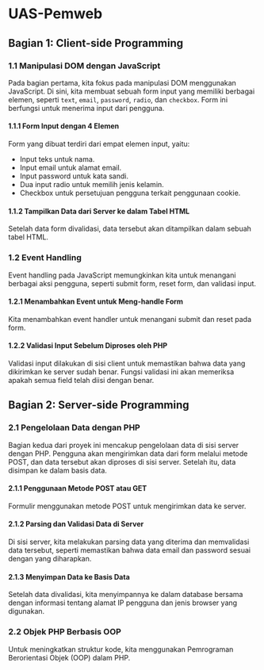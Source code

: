 # UAS-Pemweb

## Bagian 1: Client-side Programming

### 1.1 Manipulasi DOM dengan JavaScript

Pada bagian pertama, kita fokus pada manipulasi DOM menggunakan JavaScript. Di sini, kita membuat sebuah form input yang memiliki berbagai elemen, seperti `text`, `email`, `password`, `radio`, dan `checkbox`. Form ini berfungsi untuk menerima input dari pengguna.

#### 1.1.1 Form Input dengan 4 Elemen

Form yang dibuat terdiri dari empat elemen input, yaitu:

- Input teks untuk nama.
- Input email untuk alamat email.
- Input password untuk kata sandi.
- Dua input radio untuk memilih jenis kelamin.
- Checkbox untuk persetujuan pengguna terkait penggunaan cookie.

#### 1.1.2 Tampilkan Data dari Server ke dalam Tabel HTML

Setelah data form divalidasi, data tersebut akan ditampilkan dalam sebuah tabel HTML.

### 1.2 Event Handling

Event handling pada JavaScript memungkinkan kita untuk menangani berbagai aksi pengguna, seperti submit form, reset form, dan validasi input.

#### 1.2.1 Menambahkan Event untuk Meng-handle Form

Kita menambahkan event handler untuk menangani submit dan reset pada form.

#### 1.2.2 Validasi Input Sebelum Diproses oleh PHP

Validasi input dilakukan di sisi client untuk memastikan bahwa data yang dikirimkan ke server sudah benar. Fungsi validasi ini akan memeriksa apakah semua field telah diisi dengan benar.

## Bagian 2: Server-side Programming

### 2.1 Pengelolaan Data dengan PHP

Bagian kedua dari proyek ini mencakup pengelolaan data di sisi server dengan PHP. Pengguna akan mengirimkan data dari form melalui metode POST, dan data tersebut akan diproses di sisi server. Setelah itu, data disimpan ke dalam basis data.

#### 2.1.1 Penggunaan Metode POST atau GET

Formulir menggunakan metode POST untuk mengirimkan data ke server.

#### 2.1.2 Parsing dan Validasi Data di Server

Di sisi server, kita melakukan parsing data yang diterima dan memvalidasi data tersebut, seperti memastikan bahwa data email dan password sesuai dengan yang diharapkan.

#### 2.1.3 Menyimpan Data ke Basis Data

Setelah data divalidasi, kita menyimpannya ke dalam database bersama dengan informasi tentang alamat IP pengguna dan jenis browser yang digunakan.

### 2.2 Objek PHP Berbasis OOP

Untuk meningkatkan struktur kode, kita menggunakan Pemrograman Berorientasi Objek (OOP) dalam PHP.
